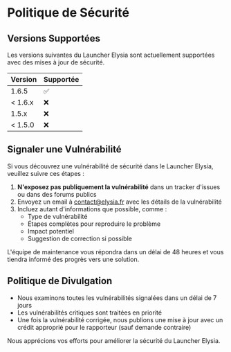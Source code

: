 # Politique de Sécurité

## Versions Supportées

Les versions suivantes du Launcher Elysia sont actuellement supportées avec des mises à jour de sécurité.

| Version | Supportée          |
| ------- | ------------------ |
| 1.6.5   | :white_check_mark: |
| < 1.6.x   | :x:              |
| 1.5.x   | :x:                |
| < 1.5.0 | :x:                |

## Signaler une Vulnérabilité

Si vous découvrez une vulnérabilité de sécurité dans le Launcher Elysia, veuillez suivre ces étapes :

1. **N'exposez pas publiquement la vulnérabilité** dans un tracker d'issues ou dans des forums publics
2. Envoyez un email à [contact@elysia.fr](mailto:contact@elysia.fr) avec les détails de la vulnérabilité
3. Incluez autant d'informations que possible, comme :
   - Type de vulnérabilité
   - Étapes complètes pour reproduire le problème
   - Impact potentiel
   - Suggestion de correction si possible

L'équipe de maintenance vous répondra dans un délai de 48 heures et vous tiendra informé des progrès vers une solution.

## Politique de Divulgation

- Nous examinons toutes les vulnérabilités signalées dans un délai de 7 jours
- Les vulnérabilités critiques sont traitées en priorité
- Une fois la vulnérabilité corrigée, nous publions une mise à jour avec un crédit approprié pour le rapporteur (sauf demande contraire)

Nous apprécions vos efforts pour améliorer la sécurité du Launcher Elysia.
